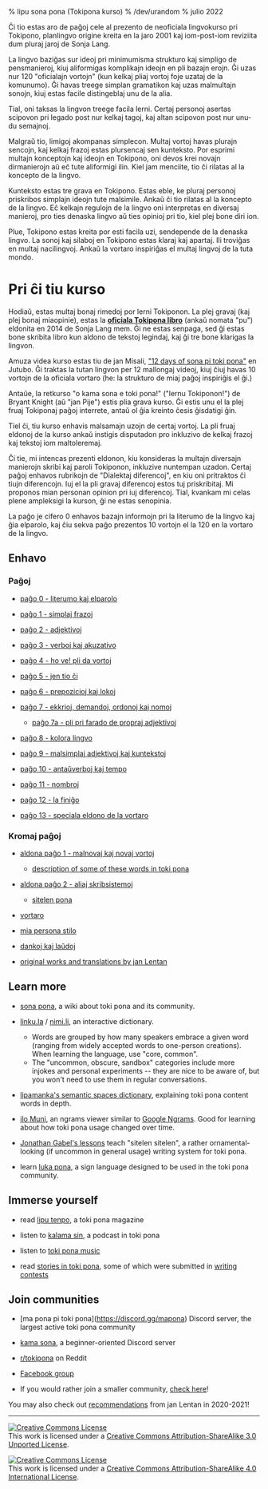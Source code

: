 % lipu sona pona (Tokipona kurso)
% /dev/urandom
% julio 2022

Ĉi tio estas aro de paĝoj cele al prezento de neoficiala lingvokurso pri
Tokipono, planlingvo origine kreita en la jaro 2001 kaj iom-post-iom reviziita
dum pluraj jaroj de Sonja Lang.

La lingvo baziĝas sur ideoj pri minimumisma strukturo kaj simpligo
de pensmanieroj, kiuj aliformigas komplikajn ideojn en pli bazajn erojn.
Ĝi uzas nur 120 "oficialajn vortojn" (kun kelkaj pliaj vortoj foje uzataj
de la komunumo). Ĝi havas treege simplan gramatikon kaj uzas malmultajn
sonojn, kiuj estas facile distingeblaj unu de la alia.

Tial, oni taksas la lingvon treege facila lerni. Certaj personoj asertas
scipovon pri legado post nur kelkaj tagoj, kaj altan scipovon post 
nur unu-du semajnoj.

Malgraŭ tio, limigoj akompanas simplecon. Multaj vortoj havas plurajn sencojn,
kaj kelkaj frazoj estas plursencaj sen kunteksto.
Por esprimi multajn konceptojn kaj ideojn en Tokipono, oni devos krei novajn
dirmanierojn aŭ eĉ tute aliformigi ilin. Kiel jam menciite, tio ĉi rilatas al
la koncepto de la lingvo.

Kunteksto estas tre grava en Tokipono. Estas eble, ke pluraj personoj
priskribos simplajn ideojn tute malsimile. Ankaŭ ĉi tio rilatas al
la koncepto de la lingvo. Eĉ kelkajn regulojn de la lingvo oni interpretas en
diversaj manieroj, pro ties denaska lingvo aŭ ties opinioj pri tio, kiel plej bone
diri ion.

Plue, Tokipono estas kreita por esti facila uzi, sendepende de la
denaska lingvo. La sonoj kaj silaboj en Tokipono estas klaraj kaj apartaj.
Ili troviĝas en multaj nacilingvoj. Ankaŭ la vortaro inspiriĝas el multaj
lingvoj de la tuta mondo.

# Pri ĉi tiu kurso

Hodiaŭ, estas multaj bonaj rimedoj por lerni Tokiponon. La plej gravaj
(kaj plej bonaj miaopinie), estas la [**oficiala Tokipona libro**](https://Tokipona.org/) 
(ankaŭ nomata "pu") eldonita en 2014 de Sonja Lang mem. Ĝi ne estas senpaga,
sed ĝi estas bone skribita libro kun aldono de tekstoj legindaj, kaj ĝi
tre bone klarigas la lingvon.

Amuza videa kurso estas tiu de jan Misali, 
["12 days of sona pi toki pona"](https://www.youtube.com/watch?v=4L-dvvng4Zc)
en Jutubo. Ĝi traktas la tutan lingvon per 12 mallongaj videoj, kiuj ĉiuj
havas 10 vortojn de la oficiala vortaro (he: la strukturo de miaj paĝoj
inspiriĝis el ĝi.)

Antaŭe, la retkurso "o kama sona e toki pona!" ("lernu Tokiponon!") de
Bryant Knight (aŭ "jan Pije") estis plia grava kurso.
Ĝi estis unu el la plej fruaj Tokiponaj paĝoj interrete, antaŭ ol ĝia kreinto
ĉesis ĝisdatigi ĝin.

Tiel ĉi, tiu kurso enhavis malsamajn uzojn de certaj vortoj. La pli fruaj
eldonoj de la kurso ankaŭ instigis disputadon pro inkluzivo de kelkaj frazoj
kaj tekstoj iom maltoleremaj.

Ĉi tie, mi intencas prezenti eldonon, kiu konsideras la multajn diversajn
manierojn skribi kaj paroli Tokiponon, inkluzive nuntempan uzadon.
Certaj paĝoj enhavos rubrikojn de "Dialektaj diferencoj", en kiu oni pritraktos
ĉi tiujn diferencojn. Iuj el la pli gravaj diferencoj estos tuj priskribitaj.
Mi proponos mian personan opinion pri iuj diferencoj. Tial, kvankam mi celas
plene ampleksigi la kurson, ĝi ne estas senopinia.

La paĝo je cifero 0 enhavos bazajn informojn pri la literumo de la lingvo
kaj ĝia elparolo, kaj ĉiu sekva paĝo prezentos 10 vortojn el la 120 en
la vortaro de la lingvo.

## Enhavo

### Paĝoj

* [paĝo 0 - literumo kaj elparolo](eo/0)

* [paĝo 1 - simplaj frazoj](eo/1)

* [paĝo 2 - adjektivoj](eo/2)

* [paĝo 3 - verboj kaj akuzativo](eo/3)

* [paĝo 4 - ho ve! pli da vortoj](eo/4)

* [paĝo 5 - jen tio ĉi](eo/5)

* [paĝo 6 - prepozicioj kaj lokoj](eo/6)

* [paĝo 7 - ekkrioj, demandoj, ordonoj kaj nomoj](eo/7)

  * [paĝo 7a - pli pri farado de propraj adjektivoj](eo/7a)

* [paĝo 8 - kolora lingvo](eo/8)

* [paĝo 9 - malsimplaj adjektivoj kaj kuntekstoj](eo/9)

* [paĝo 10 - antaŭverboj kaj tempo](eo/10)

* [paĝo 11 - nombroj](eo/11)

* [paĝo 12 - la finiĝo](eo/12)

* [paĝo 13 - speciala eldono de la vortaro](eo/13)

### Kromaj paĝoj

* [aldona paĝo 1 - malnovaj kaj novaj vortoj](eo/x1)
  * [description of some of these words in toki pona](nimi_pi_pu_ala/)

* [aldona paĝo 2 - aliaj skribsistemoj](eo/x2)
  * [sitelen pona](eo/sitelen_pona)

* [vortaro](eo/dictionary)

* [mia persona stilo](personal_style/)

* [dankoj kaj laŭdoj](credits/)

* [original works and translations by jan Lentan](lentan)

<!-- This Google Docs page is unmaintained and should not be shown to users! -->
<!-- If you would like to bring it up to date, please reach out. -->
<!--
### Alternative versions

* [Google Docs version](https://docs.google.com/document/d/1uZ-OqpATrjJwCRRvKLEoT16mphES4Id_za_gHmrtEQ4/edit?usp=sharing)
-->

## Learn more

* [sona pona](https://sona.pona.la), a wiki about toki pona and its community.

* [linku.la](https://linku.la/) / [nimi.li](https://nimi.li/),
  an interactive dictionary.

  * Words are grouped by how many speakers embrace a given word (ranging from
    widely accepted words to one-person creations). When learning the language,
    use "core, common".
  * The "uncommon, obscure, sandbox" categories include more injokes and
    personal experiments -- they are nice to be aware of, but you won't need to
    use them in regular conversations.

* [lipamanka's semantic spaces dictionary](https://lipamanka.gay/essays/dictionary),
  explaining toki pona content words in depth.

* [ilo Muni](https://gregdan3.github.io/ilo-muni/), an ngrams viewer
  similar to [Google Ngrams](https://books.google.com/ngrams/).
  Good for learning about how toki pona usage changed over time.

* [Jonathan Gabel's lessons](https://jonathangabel.com/toki-pona)
  teach "sitelen sitelen", a rather ornamental-looking (if uncommon
  in general usage) writing system for toki pona.

* learn [luka pona](https://luka.pona.la/), a sign language designed
  to be used in the toki pona community.

## Immerse yourself

* read [lipu tenpo](https://liputenpo.org), a toki pona magazine

* listen to [kalama sin](https://www.youtube.com/playlist?list=PLjOmpMyMxd8Qs2mAXcLk817tQy_AQj09u), a podcast in toki pona

<!-- 
  Currently links to a suno pi toki pona music playlist.
  In the future, it would be good to have a permanent link
  for high quality music.
-->
* listen to [toki pona music](https://www.youtube.com/playlist?list=PLeCE5N29ioyUbj_lvYm9IdGJnE2HPacVv)

<!--
  As of 2024, kulupu Lapo is an ongoing project to pool toki pona literature
  into one readily accessible place. The project is in its earliest stages and
  does not warrant being shown here. Hopefully eventually that changes.
-->
* read [stories in toki pona](https://sona.pona.la/wiki/Literature),
  some of which were submitted in [writing contests](https://utala.pona.la)

## Join communities

* \[ma pona pi toki pona\](https://discord.gg/mapona) Discord server,
  the largest active toki pona community

* [kama sona](https://discord.gg/ChC6qtVsSE), a beginner-oriented Discord server

* [r/tokipona](https://reddit.com/r/tokipona) on Reddit

* [Facebook group](https://www.facebook.com/groups/sitelen)

* If you would rather join a smaller community,
  [check here](https://sona.pona.la/wiki/Communities)!

You may also check out [recommendations](/recs_2021/) from jan Lentan in 2020-2021!

---

<a rel="license" href="http://creativecommons.org/licenses/by-sa/3.0/"><img
alt="Creative Commons License" style="border-width:0"
src="https://i.creativecommons.org/l/by-sa/3.0/88x31.png" /></a><br />This work
is licensed under a <a rel="license"
href="http://creativecommons.org/licenses/by-sa/3.0/">Creative Commons
Attribution-ShareAlike 3.0 Unported License</a>.

<a rel="license" href="http://creativecommons.org/licenses/by-sa/4.0/"><img
alt="Creative Commons License" style="border-width:0"
src="https://i.creativecommons.org/l/by-sa/4.0/88x31.png" /></a><br />This work
is licensed under a <a rel="license"
href="http://creativecommons.org/licenses/by-sa/4.0/">Creative Commons
Attribution-ShareAlike 4.0 International License</a>.

